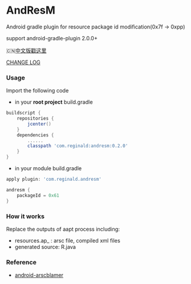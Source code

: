 # AndResM
Android gradle plugin for resource package id modification(0x7f -> 0xpp)

support android-gradle-plugin 2.0.0+

:cn:[中文版戳这里](./README_CN.md)

[CHANGE LOG](https://github.com/xyxyLiu/AndResM/blob/master/CHANGELOG.md)

### Usage
Import the following code

* in your **root project** build.gradle
```groovy
buildscript {
    repositories {
        jcenter()
    }
    dependencies {
        ......
        classpath 'com.reginald:andresm:0.2.0'
    }
}
```

* in your module build.gradle
```groovy
apply plugin: 'com.reginald.andresm'

andresm {
    packageId = 0x61
}
```

### How it works
Replace the outputs of aapt process including:
* resources.ap_ : arsc file, compiled xml files
* generated source: R.java

### Reference
* [android-arscblamer](https://github.com/google/android-arscblamer)